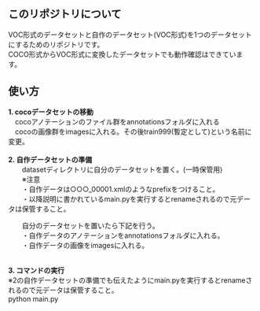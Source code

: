 ## このリポジトリについて
VOC形式のデータセットと自作のデータセット(VOC形式)を1つのデータセットにするためのリポジトリです。<br>
COCO形式からVOC形式に変換したデータセットでも動作確認はできています。<br>

## 使い方
**1. cocoデータセットの移動**<br>
　cocoアノテーションのファイル群をannotationsフォルダに入れる<br>
　cocoの画像群をimagesに入れる。その後train999(暫定として)という名前に変更。<br><br>
**2. 自作データセットの準備**<br>
　　datasetディレクトリに自分のデータセットを置く。(一時保管用)<br>
　　※注意<br>
　　・自作データは○○○_00001.xmlのようなprefixをつけること。<br>
　　・以降説明に書かれているmain.pyを実行するとrenameされるので元データは保管すること。<br>
 
　　自分のデータセットを置いたら下記を行う。<br>
　　・自作データのアノテーションをannotationsフォルダに入れる。<br>
　　・自作データの画像をimagesに入れる。<br><br>

**3. コマンドの実行**<br>
※2の自作データセットの準備でも伝えたようにmain.pyを実行するとrenameされるので元データは保管すること。<br>
python main.py<br>
